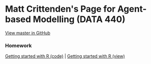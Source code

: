 # Matt Crittenden's Page for Agent-based Modelling (DATA 440)

[View master in GitHub](https://github.com/micrittenden/Data440-AgentBasedModelling)

### Homework

[Getting started with R (code)](https://github.com/micrittenden/Data440-AgentBasedModelling/blob/master/HW/Getting_started_w_R/getting_started_w_R.R)
 | 
[Getting started with R (view)](https://github.com/micrittenden/Data440-AgentBasedModelling/blob/master/HW/Getting_started_w_R/README.md)